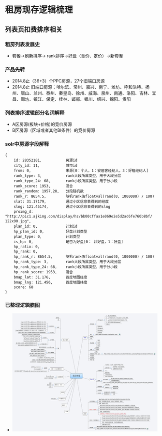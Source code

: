 # 租房现存逻辑梳理

## 列表页扣费排序相关

### 租房列表发展史
* 套餐->刷新排序-> rank排序->好盘（竞价、定价）->新套餐
### 产品先转
* 2014.8止（36+3）个PPC房源，27个旧端口房源
* 2014.8止 旧端口房源：哈尔滨、常州、嘉兴、南宁、潍坊、呼和浩特、扬州、唐山、兰州、泰州、秦皇岛、徐州、威海、泉州、南通、洛阳、吉林、宜昌、廊坊、镇江、保定、桂林、邯郸、银川、绍兴、绵阳、贵阳

### 列表排序逻辑部分名词解释

* A区房源(板块+价格)的竞价房源
* B区房源（区域或者其他BI条件）的竞价房源

### solr中房源字段解释
```
{
	id: 28352181,           房源id
	city_id: 11,            城市id
	from: 0,                来源[0：个人，1：安居客经纪人，3：好租经纪人]
	rank_type: 3,           rank大段所属类型，用于大段分层    
	rank_type_24: 68,       rank小段所属类型，用于分小段
	rank_score: 1953,       混合
	rank_random: 1957.28,   分段随机数
	rank_r: 8654.5,         随机rank值floatval(rand(0, 1000000) / 100)
	slat: 31.17179,         通过小区信息表得到的经度
	slng: 121.45174,        通过小区信息表得到的slng
	proimg_d: "http://pic1.ajkimg.com/display/hz/bb00cffaa1e069e2e5d2ad6fe760b8bf/	122x90.jpg",
	plan_id: 0,             计划id
	hp_plan_id: 0,          好盘计划类型
	plan_type: 0,           计划类型
	is_hp: 0,               是否为好盘[0： 非好盘，1：好盘]
	hp_ratio: 0,
	hp_rank: 0,             
	hp_rank_r: 8654.5,      随机rank值floatval(rand(0, 1000000) / 100)
	hp_rank_type: 3,        rank大段所属类型，用于大段分层    
	hp_rank_type_24: 68,    rank小段所属类型，用于分小段
	hp_rank_score: 1953,    混合
	bmap_lat: 31.176,       百度地图经度
	bmap_lng: 121.456,      百度地图纬度
	score: 68
}
```

### 已整理逻辑脑图
* ![mind_map](ZufangMindMap.jpg)